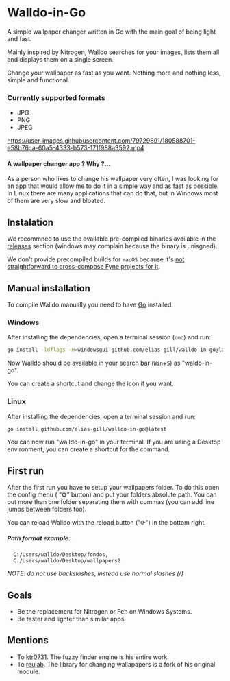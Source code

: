 # Walldo-in-Go
A simple wallpaper changer written in Go with the main goal of being light and fast.

Mainly inspired by Nitrogen, Walldo searches for your images, lists them all 
and displays them on a single screen.

Change your wallpaper as fast as you want. Nothing more and nothing less, simple and functional.

### Currently supported formats
+ JPG
+ PNG
+ JPEG

https://user-images.githubusercontent.com/79729891/180588701-e58b76ca-60a5-4333-b573-171f988a3592.mp4

#### A wallpaper changer app ? Why ?... 
As a person who likes to change his wallpaper very often, I was looking for an app that would allow me to do it in a 
simple way and as fast as possible. In Linux there are many applications that can do that, 
but in Windows most of them are very slow and bloated.

## Instalation
We recommned to use the available pre-compiled binaries available in the [releases](https://github.com/Elias-Gill/walldo-in-Go/releases) section (windows may complain because the binary is unisgned).

We don't provide precompiled builds for `macOS` because it's [not straightforward to cross-compose Fyne projects for it](https://github.com/fyne-io/fyne-cross#build-the-docker-image-for-osxdarwinapple-cross-compiling).

## Manual installation
To compile Walldo manually you need to have [Go](https://go.dev/doc/install) installed.

### Windows
After installing the dependencies, open a terminal session (`cmd`) and run:
```sh
go install -ldflags -H=windowsgui github.com/elias-gill/walldo-in-go@latest
```
Now Walldo should be available in your search bar (`Win`+`S`) as "waldo-in-go".

You can create a shortcut and change the icon if you want.

### Linux
After installing the dependencies, open a terminal session and run:
```sh
go install github.com/elias-gill/walldo-in-go@latest
```
You can now run "walldo-in-go" in your terminal. If you are using a Desktop environment, you can create a shortcut for the command.

## First run
 After the first run you have to setup your wallpapers folder. To do this open the config menu ( “⚙” button) and put your folders absolute path. 
You can put more than one folder separating them with commas (you can add line jumps between folders too).
 
You can reload Walldo with the reload button ("⟳") in the bottom right.
##### *Path format example:*
```
  C:/Users/walldo/Desktop/fondos,
  C:/Users/walldo/Desktop/wallpapers2
```
*NOTE: do not use backslashes, instead use normal slashes (/)*

## Goals
+ Be the replacement for Nitrogen or Feh on Windows Systems. 
+ Be faster and lighter than similar apps.

## Mentions
+ To [ktr0731](https://github.com/ktr07310). The fuzzy finder engine is his entire work.
+ To [reujab](https://github.com/reujab/wallpaper). The library for changing wallapapers is a fork of his original module.
